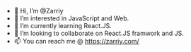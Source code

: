 - 👋 Hi, I’m @Zarriy
- 👀 I’m interested in JavaScript and Web. 
- 🌱 I’m currently learning React.JS.
- 💞️ I’m looking to collaborate on React.JS framwork and JS. 
- 📫 You can reach me @ https://zarriy.com/

<!---
Zarriy/Zarriy is a ✨ special ✨ repository because its `README.md` (this file) appears on your GitHub profile.
You can click the Preview link to take a look at your changes.
--->
